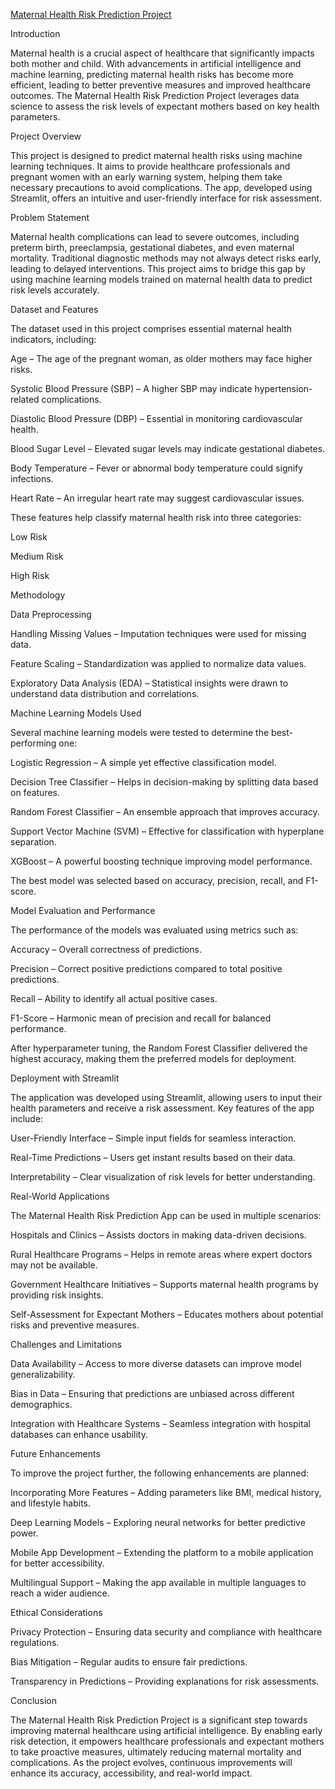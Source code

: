
[Maternal Health Risk Prediction Project](https://maternal-health-risk-prediction-project.streamlit.app/)



Introduction

Maternal health is a crucial aspect of healthcare that significantly impacts both mother and child. With advancements in artificial intelligence and machine learning, predicting maternal health risks has become more efficient, leading to better preventive measures and improved healthcare outcomes. The Maternal Health Risk Prediction Project leverages data science to assess the risk levels of expectant mothers based on key health parameters.

Project Overview

This project is designed to predict maternal health risks using machine learning techniques. It aims to provide healthcare professionals and pregnant women with an early warning system, helping them take necessary precautions to avoid complications. The app, developed using Streamlit, offers an intuitive and user-friendly interface for risk assessment.

Problem Statement

Maternal health complications can lead to severe outcomes, including preterm birth, preeclampsia, gestational diabetes, and even maternal mortality. Traditional diagnostic methods may not always detect risks early, leading to delayed interventions. This project aims to bridge this gap by using machine learning models trained on maternal health data to predict risk levels accurately.

Dataset and Features

The dataset used in this project comprises essential maternal health indicators, including:

Age – The age of the pregnant woman, as older mothers may face higher risks.

Systolic Blood Pressure (SBP) – A higher SBP may indicate hypertension-related complications.

Diastolic Blood Pressure (DBP) – Essential in monitoring cardiovascular health.

Blood Sugar Level – Elevated sugar levels may indicate gestational diabetes.

Body Temperature – Fever or abnormal body temperature could signify infections.

Heart Rate – An irregular heart rate may suggest cardiovascular issues.

These features help classify maternal health risk into three categories:

Low Risk

Medium Risk

High Risk

Methodology

Data Preprocessing

Handling Missing Values – Imputation techniques were used for missing data.

Feature Scaling – Standardization was applied to normalize data values.

Exploratory Data Analysis (EDA) – Statistical insights were drawn to understand data distribution and correlations.

Machine Learning Models Used

Several machine learning models were tested to determine the best-performing one:

Logistic Regression – A simple yet effective classification model.

Decision Tree Classifier – Helps in decision-making by splitting data based on features.

Random Forest Classifier – An ensemble approach that improves accuracy.

Support Vector Machine (SVM) – Effective for classification with hyperplane separation.

XGBoost – A powerful boosting technique improving model performance.

The best model was selected based on accuracy, precision, recall, and F1-score.

Model Evaluation and Performance

The performance of the models was evaluated using metrics such as:

Accuracy – Overall correctness of predictions.

Precision – Correct positive predictions compared to total positive predictions.

Recall – Ability to identify all actual positive cases.

F1-Score – Harmonic mean of precision and recall for balanced performance.

After hyperparameter tuning, the Random Forest Classifier delivered the highest accuracy, making them the preferred models for deployment.

Deployment with Streamlit

The application was developed using Streamlit, allowing users to input their health parameters and receive a risk assessment. Key features of the app include:

User-Friendly Interface – Simple input fields for seamless interaction.

Real-Time Predictions – Users get instant results based on their data.

Interpretability – Clear visualization of risk levels for better understanding.

Real-World Applications

The Maternal Health Risk Prediction App can be used in multiple scenarios:

Hospitals and Clinics – Assists doctors in making data-driven decisions.

Rural Healthcare Programs – Helps in remote areas where expert doctors may not be available.

Government Healthcare Initiatives – Supports maternal health programs by providing risk insights.

Self-Assessment for Expectant Mothers – Educates mothers about potential risks and preventive measures.

Challenges and Limitations

Data Availability – Access to more diverse datasets can improve model generalizability.

Bias in Data – Ensuring that predictions are unbiased across different demographics.

Integration with Healthcare Systems – Seamless integration with hospital databases can enhance usability.

Future Enhancements

To improve the project further, the following enhancements are planned:

Incorporating More Features – Adding parameters like BMI, medical history, and lifestyle habits.

Deep Learning Models – Exploring neural networks for better predictive power.

Mobile App Development – Extending the platform to a mobile application for better accessibility.

Multilingual Support – Making the app available in multiple languages to reach a wider audience.

Ethical Considerations

Privacy Protection – Ensuring data security and compliance with healthcare regulations.

Bias Mitigation – Regular audits to ensure fair predictions.

Transparency in Predictions – Providing explanations for risk assessments.

Conclusion

The Maternal Health Risk Prediction Project is a significant step towards improving maternal healthcare using artificial intelligence. By enabling early risk detection, it empowers healthcare professionals and expectant mothers to take proactive measures, ultimately reducing maternal mortality and complications. As the project evolves, continuous improvements will enhance its accuracy, accessibility, and real-world impact.

